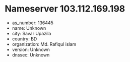 # Nameserver 103.112.169.198

* as_number: 136445
* name: Unknown
* city: Savar Upazila
* country: BD
* organization: Md. Rafiqul islam
* version: Unknown
* dnssec: Unknown
